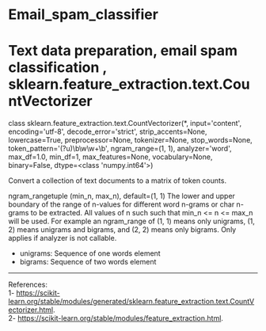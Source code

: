 # Email_spam_classifier
# Text data preparation, email spam classification , sklearn.feature_extraction.text.CountVectorizer



class sklearn.feature_extraction.text.CountVectorizer(*, input='content', encoding='utf-8', decode_error='strict', strip_accents=None, lowercase=True, preprocessor=None, tokenizer=None, stop_words=None, token_pattern='(?u)\b\w\w+\b', ngram_range=(1, 1), analyzer='word', max_df=1.0, min_df=1, max_features=None, vocabulary=None, binary=False, dtype=<class 'numpy.int64'>)


Convert a collection of text documents to a matrix of token counts.

ngram_rangetuple (min_n, max_n), default=(1, 1)
The lower and upper boundary of the range of n-values for different word n-grams or char n-grams to be extracted. All values of n such such that min_n <= n <= max_n will be used. For example an ngram_range of (1, 1) means only unigrams, (1, 2) means unigrams and bigrams, and (2, 2) means only bigrams. Only applies if analyzer is not callable.


 - unigrams: Sequence of one words element    
 - bigrams: Sequence of two words element
 
 
 
-------------------------------------------------------
References:    
1- https://scikit-learn.org/stable/modules/generated/sklearn.feature_extraction.text.CountVectorizer.html.   
2- https://scikit-learn.org/stable/modules/feature_extraction.html.  
